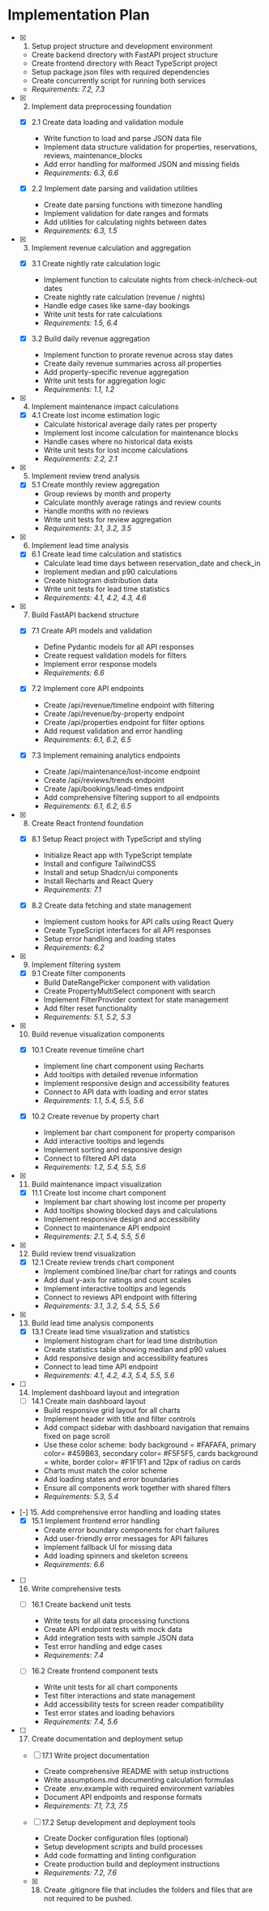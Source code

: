 # Implementation Plan

- [x] 1. Setup project structure and development environment
  - Create backend directory with FastAPI project structure
  - Create frontend directory with React TypeScript project
  - Setup package.json files with required dependencies
  - Create concurrently script for running both services
  - _Requirements: 7.2, 7.3_

- [x] 2. Implement data preprocessing foundation
  - [x] 2.1 Create data loading and validation module
    - Write function to load and parse JSON data file
    - Implement data structure validation for properties, reservations, reviews, maintenance_blocks
    - Add error handling for malformed JSON and missing fields
    - _Requirements: 6.3, 6.6_

  - [x] 2.2 Implement date parsing and validation utilities
    - Create date parsing functions with timezone handling
    - Implement validation for date ranges and formats
    - Add utilities for calculating nights between dates
    - _Requirements: 6.3, 1.5_

- [x] 3. Implement revenue calculation and aggregation
  - [x] 3.1 Create nightly rate calculation logic
    - Implement function to calculate nights from check-in/check-out dates
    - Create nightly rate calculation (revenue / nights)
    - Handle edge cases like same-day bookings
    - Write unit tests for rate calculations
    - _Requirements: 1.5, 6.4_

  - [x] 3.2 Build daily revenue aggregation
    - Implement function to prorate revenue across stay dates
    - Create daily revenue summaries across all properties
    - Add property-specific revenue aggregation
    - Write unit tests for aggregation logic
    - _Requirements: 1.1, 1.2_

- [x] 4. Implement maintenance impact calculations
  - [x] 4.1 Create lost income estimation logic
    - Calculate historical average daily rates per property
    - Implement lost income calculation for maintenance blocks
    - Handle cases where no historical data exists
    - Write unit tests for lost income calculations
    - _Requirements: 2.2, 2.1_

- [x] 5. Implement review trend analysis
  - [x] 5.1 Create monthly review aggregation
    - Group reviews by month and property
    - Calculate monthly average ratings and review counts
    - Handle months with no reviews
    - Write unit tests for review aggregation
    - _Requirements: 3.1, 3.2, 3.5_

- [x] 6. Implement lead time analysis
  - [x] 6.1 Create lead time calculation and statistics
    - Calculate lead time days between reservation_date and check_in
    - Implement median and p90 calculations
    - Create histogram distribution data
    - Write unit tests for lead time statistics
    - _Requirements: 4.1, 4.2, 4.3, 4.6_

- [x] 7. Build FastAPI backend structure
  - [x] 7.1 Create API models and validation
    - Define Pydantic models for all API responses
    - Create request validation models for filters
    - Implement error response models
    - _Requirements: 6.6_

  - [x] 7.2 Implement core API endpoints
    - Create /api/revenue/timeline endpoint with filtering
    - Create /api/revenue/by-property endpoint
    - Create /api/properties endpoint for filter options
    - Add request validation and error handling
    - _Requirements: 6.1, 6.2, 6.5_

  - [x] 7.3 Implement remaining analytics endpoints
    - Create /api/maintenance/lost-income endpoint
    - Create /api/reviews/trends endpoint
    - Create /api/bookings/lead-times endpoint
    - Add comprehensive filtering support to all endpoints
    - _Requirements: 6.1, 6.2, 6.5_

- [x] 8. Create React frontend foundation
  - [x] 8.1 Setup React project with TypeScript and styling
    - Initialize React app with TypeScript template
    - Install and configure TailwindCSS
    - Install and setup Shadcn/ui components
    - Install Recharts and React Query
    - _Requirements: 7.1_

  - [x] 8.2 Create data fetching and state management
    - Implement custom hooks for API calls using React Query
    - Create TypeScript interfaces for all API responses
    - Setup error handling and loading states
    - _Requirements: 6.2_

- [x] 9. Implement filtering system
  - [x] 9.1 Create filter components
    - Build DateRangePicker component with validation
    - Create PropertyMultiSelect component with search
    - Implement FilterProvider context for state management
    - Add filter reset functionality
    - _Requirements: 5.1, 5.2, 5.3_

- [x] 10. Build revenue visualization components
  - [x] 10.1 Create revenue timeline chart
    - Implement line chart component using Recharts
    - Add tooltips with detailed revenue information
    - Implement responsive design and accessibility features
    - Connect to API data with loading and error states
    - _Requirements: 1.1, 5.4, 5.5, 5.6_

  - [x] 10.2 Create revenue by property chart
    - Implement bar chart component for property comparison
    - Add interactive tooltips and legends
    - Implement sorting and responsive design
    - Connect to filtered API data
    - _Requirements: 1.2, 5.4, 5.5, 5.6_

- [x] 11. Build maintenance impact visualization
  - [x] 11.1 Create lost income chart component
    - Implement bar chart showing lost income per property
    - Add tooltips showing blocked days and calculations
    - Implement responsive design and accessibility
    - Connect to maintenance API endpoint
    - _Requirements: 2.1, 5.4, 5.5, 5.6_

- [x] 12. Build review trend visualization
  - [x] 12.1 Create review trends chart component
    - Implement combined line/bar chart for ratings and counts
    - Add dual y-axis for ratings and count scales
    - Implement interactive tooltips and legends
    - Connect to reviews API endpoint with filtering
    - _Requirements: 3.1, 3.2, 5.4, 5.5, 5.6_

- [x] 13. Build lead time analysis components
  - [x] 13.1 Create lead time visualization and statistics
    - Implement histogram chart for lead time distribution
    - Create statistics table showing median and p90 values
    - Add responsive design and accessibility features
    - Connect to lead time API endpoint
    - _Requirements: 4.1, 4.2, 4.3, 5.4, 5.5, 5.6_

- [ ] 14. Implement dashboard layout and integration
  - [ ] 14.1 Create main dashboard layout
    - Build responsive grid layout for all charts
    - Implement header with title and filter controls
    - Add compact sidebar with dashboard navigation that remains fixed on page scroll
    - Use these color scheme: body background = #FAFAFA, primary color= #459B63, secondary color= #F5F5F5, cards background = white, border color= #F1F1F1 and 12px of radius on cards
    - Charts must match the color scheme 
    - Add loading states and error boundaries
    - Ensure all components work together with shared filters
    - _Requirements: 5.3, 5.4_

- [-] 15. Add comprehensive error handling and loading states
  - [x] 15.1 Implement frontend error handling
    - Create error boundary components for chart failures
    - Add user-friendly error messages for API failures
    - Implement fallback UI for missing data
    - Add loading spinners and skeleton screens
    - _Requirements: 6.6_

- [ ] 16. Write comprehensive tests
  - [ ] 16.1 Create backend unit tests
    - Write tests for all data processing functions
    - Create API endpoint tests with mock data
    - Add integration tests with sample JSON data
    - Test error handling and edge cases
    - _Requirements: 7.4_

  - [ ] 16.2 Create frontend component tests
    - Write unit tests for all chart components
    - Test filter interactions and state management
    - Add accessibility tests for screen reader compatibility
    - Test error states and loading behaviors
    - _Requirements: 7.4, 5.6_

- [ ] 17. Create documentation and deployment setup
  - [ ] 17.1 Write project documentation
    - Create comprehensive README with setup instructions
    - Write assumptions.md documenting calculation formulas
    - Create .env.example with required environment variables
    - Document API endpoints and response formats
    - _Requirements: 7.1, 7.3, 7.5_

  - [ ] 17.2 Setup development and deployment tools
    - Create Docker configuration files (optional)
    - Setup development scripts and build processes
    - Add code formatting and linting configuration
    - Create production build and deployment instructions
    - _Requirements: 7.2, 7.6_

  - [x] 18. Create .gitignore file that includes the folders and files that are not required to be pushed. 